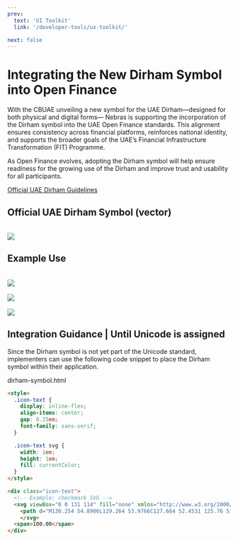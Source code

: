 ```yaml
---
prev:
  text: 'UI Toolkit'
  link: '/developer-tools/ux-toolkit/'

next: false
---
```


# Integrating the New Dirham Symbol into Open Finance

With the CBUAE unveiling a new symbol for the UAE Dirham—designed for both physical and digital forms— Nebras is supporting the incorporation of the Dirham symbol into the UAE Open Finance standards. This alignment ensures consistency across financial platforms, reinforces national identity, and supports the broader goals of the UAE’s Financial Infrastructure Transformation (FIT) Programme.

As Open Finance evolves, adopting the Dirham symbol will help ensure readiness for the growing use of the Dirham and improve trust and usability for all participants.

[Official UAE Dirham Guidelines](https://drive.google.com/file/d/1-YL2cZBxKgjBZGF8ms_tzI9yhJBZLCuz/view?usp=sharing)

## Official UAE Dirham Symbol (vector)

<br/>
<img src="/images/dirham.svg" alr="dirham"/>
<br/>

## Example Use

<br/>
<img src="/images/demo/dirham-lfi.png" alr="dirham-lfi"/>
<br/>



<br/>
<img src="/images/demo/dirham-tpp2.png" alr="dirham-tpp2"/>
<br/>


<br/>
<img src="/images/demo/dirham-tpp.png" alr="dirham-tpp"/>
<br/>



## Integration Guidance | Until Unicode is assigned 

Since the Dirham symbol is not yet part of the Unicode standard, implementers can use the following code snippet to place the Dirham symbol within their application.

dirham-symbol.html

```html
<style>
  .icon-text {
    display: inline-flex;
    align-items: center;
    gap: 0.25em;
    font-family: sans-serif;
  }

  .icon-text svg {
    width: 1em;
    height: 1em;
    fill: currentColor;
  }
</style>

<div class="icon-text">
  <!-- Example: checkmark SVG -->
  <svg viewBox="0 0 131 114" fill="none" xmlns="http://www.w3.org/2000/svg">
    <path d="M130.254 54.8906L129.264 53.9766C127.664 52.4531 125.76 51.6914 123.703 51.6914H113.039C113.191 53.5195 113.268 55.3477 113.268 57.3281C113.268 59.3086 113.191 61.1367 113.039 63.041H120.275C125.76 63.041 130.254 68.2207 130.254 74.6953V77.5898L129.264 76.5996C127.664 75.1523 125.76 74.3906 123.703 74.3906H111.439C105.574 100.061 85.084 114 52.7871 114H11.3496C11.3496 114 16.9863 109.658 16.9863 95.1094V74.3906H10.0547C4.49414 74.3906 0 69.1348 0 62.7363V59.8418L1.06641 60.7559C2.58984 62.2031 4.49414 63.041 6.55078 63.041H16.9863V51.6914H10.0547C4.49414 51.6914 0 46.4355 0 40.0371V37.1426L1.06641 38.1328C2.58984 39.5801 4.49414 40.3418 6.55078 40.3418H16.9863V20.4609C16.9863 5.45508 11.3496 0.732422 11.3496 0.732422H52.7871C84.1699 0.732422 105.193 14.5195 111.363 40.3418H120.275C125.76 40.3418 130.254 45.5215 130.254 51.9961V54.8906ZM51.2637 6.36914H33.9727V40.3418H92.0918C88.1309 16.7285 74.6484 6.36914 51.2637 6.36914ZM93.4629 57.3281C93.4629 55.3477 93.3867 53.5195 93.3105 51.6914H33.9727V63.041H93.3105C93.3867 61.1367 93.4629 59.3086 93.4629 57.3281ZM33.9727 108.287H51.416C76.1719 107.678 88.3594 95.7949 92.0918 74.3906H33.9727V108.287Z" fill="black"/>
    </svg>
  <span>100.00</span>
</div>
```
